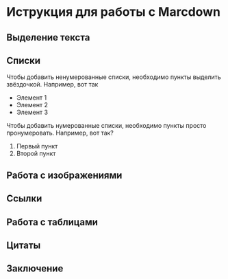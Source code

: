 # Иструкция для работы с Marcdown

## Выделение текста

## Списки

Чтобы добавить ненумерованные списки, необходимо пункты выделить звёздочкой. Например, вот так
* Элемент 1
* Элемент 2
* Элемент 3

Чтобы добавить нумерованные списки, необходимо пункты просто пронумеровать. Например, вот так?
1. Первый пункт
2. Второй пункт

## Работа с изображениями

## Ссылки

## Работа с таблицами

## Цитаты

## Заключение